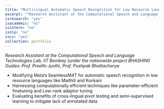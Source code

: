 ```yaml
---
title: "Multilingual Automatic Speech Recognition for Low Resource Languages"
excerpt: "*Research Assistant at the Computational Speech and Language Technologies Lab, IIT Bombay (under the nationwide project BHASHINI) Guides: Prof. Preethi Jyothi, Prof. Pushpak Bhattacharya*"
isresearch: "yes"
isacademic: "no"
isintern: "no"
isnlp: "no"
iscv: "yes"
collection: portfolio
---
```


*Research Assistant at the Computational Speech and Language Technologies Lab, IIT Bombay (under the nationwide project BHASHINI) Guides: Prof. Preethi Jyothi, Prof. Pushpak Bhattacharya*

* Modifying Meta’s SeamlessM4T for automatic speech recognition in low resource languages like Maithili and Konkani
* Harnessing computationally efficient techniques like parameter-efficient finetuning and Low-rank adaptor tuning
* Evaluating benefits of cross-lingual pivot testing and semi-supervised learning to mitigate lack of annotated data
